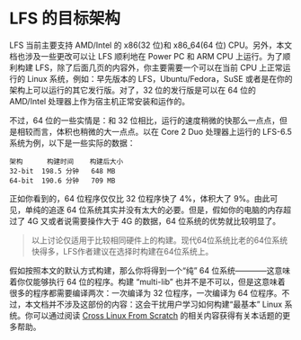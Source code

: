 # LFS 的目标架构 

LFS 当前主要支持 AMD/Intel 的 x86(32 位)和 x86_64(64 位) CPU。另外，本文档也涉及一些更改可以让 LFS 顺利地在 Power PC 和 ARM CPU 上运行。为了顺利构建 LFS，除了后面几页的内容外，你主要需要一个可以在当前 CPU 上正常运行的 Linux 系统，例如：早先版本的 LFS，Ubuntu/Fedora，SuSE 或者是在你的架构上可以运行的其它发行版。对了，32 位的发行版是可以在 64 位的 AMD/Intel 处理器上作为宿主机正常安装和运作的。

不过，64 位的一些实情是：和 32 位相比，运行的速度稍微的快那么一点点，但是相较而言，体积也稍微的大一点点。以在 Core 2 Duo 处理器上运行的 LFS-6.5 系统为例，以下是一些实际的数据： 

```
架构      构建时间    构建后大小
32-bit  198.5 分钟   648 MB
64-bit  190.6 分钟   709 MB
```
正如你看到的，64 位程序仅仅比 32 位程序快了 4%，体积大了 9%。由此可见，单纯的追逐 64 位系统其实并没有太大的必要。但是，假如你的电脑的内存超过了 4G 又或者说需要操作大于 4G 的数据，64 位系统的优势就比较明显了。

>以上讨论仅适用于比较相同硬件上的构建。现代64位系统比老的64位系统快得多，LFS作者建议在选择时构建在64位系统上。

假如按照本文的默认方式构建，那么你将得到一个“纯” 64 位系统————这意味着你仅能够执行 64 位的程序。构建 “multi-lib” 也并不是不可以，但是这意味着很多的程序都需要编译两次：一次编译为 32 位程序，一次编译为 64 位程序。不过，本文档并不涉及这部份的内容：这会干扰用户学习如何构建“最基本” Linux 系统。你可以通过阅读 [Cross Linux From Scratch](http://trac.clfs.org) 的相关内容获得有关本话题的更多帮助。